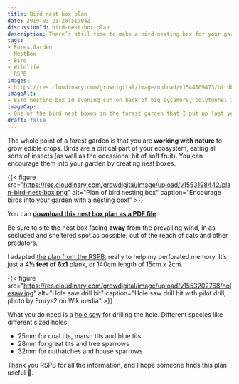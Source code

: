 ```yaml
---
title: Bird nest box plan
date: 2019-03-21T20:51:04Z
discussionId: bird-nest-box-plan
description: There’s still time to make a bird nesting box for your garden. All you need is 4½ feet of 6x1, a saw, half a dozen screws, a bit of old inner tube and a hole saw.
tags: 
- ForestGarden
- NestBox
- Bird
- Wildlife
- RSPB
images: 
- https://res.cloudinary.com/growdigital/image/upload/v1544109473/birdbox-26519195167.jpg
imageAlt: 
- Bird nesting box in evening sun on back of big sycamore, polytunnel in the distance
imageCap:
- One of the bird nest boxes in the forest garden that I put up last year
draft: false
---
```


The whole point of a forest garden is that you are **working with nature** to grow edible crops. Birds are a critical part of your ecosystem, eating all sorts of insects (as well as the occasional bit of soft fruit). You can encourage them into your garden by creating nest boxes. 

{{< figure src="https://res.cloudinary.com/growdigital/image/upload/v1553198442/plan-bird-nest-box.png" alt="Plan of bird nesting box" caption="Encourage birds into your garden with a nesting box!" >}}

You can **[download this nest box plan as a PDF file](https://res.cloudinary.com/growdigital/image/upload/v1553198442/plan-bird-nest-box.pdf)**.

Be sure to site the nest box facing **away** from the prevailing wind, in as secluded and sheltered spot as possible, out of the reach of cats and other predators.

I adapted [the plan from the RSPB](https://www.rspb.org.uk/birds-and-wildlife/advice/how-you-can-help-birds/nestboxes/nestboxes-for-small-birds/making-and-placing-a-bird-box), really to help my perforated memory. It’s just a **4½ feet of 6x1** plank, or 140cm length of 15cm x 2cm. 

{{< figure src="https://res.cloudinary.com/growdigital/image/upload/v1553202768/holesaw.jpg" alt="Hole saw drill bit" caption="Hole saw drill bit with pilot drill, photo by Emrys2 on Wikimedia" >}}

What you do need is a [hole saw](https://en.wikipedia.org/wiki/Hole_saw) for drilling the hole. Different species like different sized holes:

* 25mm for coal tits, marsh tits and blue tits 
* 28mm for great tits and tree sparrows 
* 32mm for nuthatches and house sparrows

Thank you RSPB for all the information, and I hope someone finds this plan useful 🙂.

